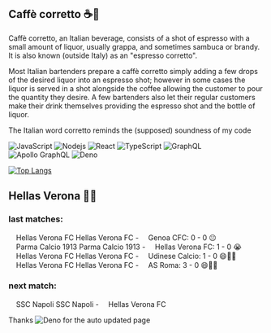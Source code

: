
## Caffè corretto ☕🥃
Caffè corretto, an Italian beverage, consists of a shot of espresso with a small amount of liquor, usually grappa, and sometimes sambuca or brandy. It is also known (outside Italy) as an "espresso corretto".

Most Italian bartenders prepare a caffè corretto simply adding a few drops of the desired liquor into an espresso shot; however in some cases the liquor is served in a shot alongside the coffee allowing the customer to pour the quantity they desire. A few bartenders also let their regular customers make their drink themselves providing the espresso shot and the bottle of liquor.

The Italian word corretto reminds the (supposed) soundness of my code

![JavaScript](https://img.shields.io/badge/-JavaScript-black?style=flat-square&logo=javascript)
![Nodejs](https://img.shields.io/badge/-Nodejs-black?style=flat-square&logo=Node.js)
![React](https://img.shields.io/badge/-React-black?style=flat-square&logo=react)
![TypeScript](https://img.shields.io/badge/-TypeScript-007ACC?style=flat-square&logo=typescript)
![GraphQL](https://img.shields.io/badge/-GraphQL-E10098?style=flat-square&logo=graphql)
![Apollo GraphQL](https://img.shields.io/badge/-Apollo%20GraphQL-311C87?style=flat-square&logo=apollo-graphql)
![Deno](https://img.shields.io/badge/-Deno-black?style=flat-square&logo=deno)


[![Top Langs](https://github-readme-stats.vercel.app/api/top-langs/?username=correttojs&layout=compact)](https://github.com/anuraghazra/github-readme-stats)


## Hellas Verona 💙💛

### last matches:

<span><img src="https://crests.football-data.org/450.svg" height="15px" />Hellas Verona FC</span> Hellas Verona FC - <span><img src="https://crests.football-data.org/107.svg" height="15px" />Genoa CFC</span>: 0 - 0 😐 <br/><span><img src="https://crests.football-data.org/112.svg" height="15px" />Parma Calcio 1913</span> Parma Calcio 1913 - <span><img src="https://crests.football-data.org/450.svg" height="15px" />Hellas Verona FC</span>: 1 - 0 😭 <br/><span><img src="https://crests.football-data.org/450.svg" height="15px" />Hellas Verona FC</span> Hellas Verona FC - <span><img src="https://crests.football-data.org/115.svg" height="15px" />Udinese Calcio</span>: 1 - 0 😄💙💛 <br/><span><img src="https://crests.football-data.org/450.svg" height="15px" />Hellas Verona FC</span> Hellas Verona FC - <span><img src="https://crests.football-data.org/100.svg" height="15px" />AS Roma</span>: 3 - 0 😄💙💛 <br/>

### next match:

<span><img src="https://crests.football-data.org/113.svg" height="15px" />SSC Napoli</span> SSC Napoli - <span><img src="https://crests.football-data.org/450.svg" height="15px" />Hellas Verona FC</span> <br/>

Thanks ![Deno](https://img.shields.io/badge/-Deno-black?style=flat-square&logo=deno) for the auto updated page
